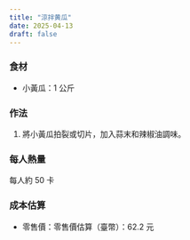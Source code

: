 ```yaml
---
title: "涼拌黄瓜"
date: 2025-04-13
draft: false
---
```


### 食材

- 小黃瓜：1 公斤

### 作法

1. 將小黃瓜拍裂或切片，加入蒜末和辣椒油調味。

### 每人熱量  
每人約 50 卡

### 成本估算
- 零售價：零售價估算（臺幣）：62.2 元
